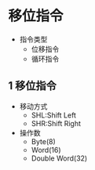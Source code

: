 # 移位指令

- 指令类型
  - 位移指令
  - 循环指令





## 1 移位指令

- 移动方式
  - SHL:Shift Left
  - SHR:Shift Right
- 操作数
  - Byte(8)
  - Word(16)
  - Double Word(32)
